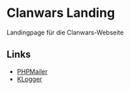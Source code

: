 Clanwars Landing
================
Landingpage für die Clanwars-Webseite

Links
-----
*   [PHPMailer][phpmailer]
*   [KLogger][klogger]

[phpmailer]: <https://github.com/PHPMailer/PHPMailer> "PHPMailer"
[klogger]: <https://github.com/katzgrau/KLogger> "KLogger"
[phpcaptcha]: <https://www.phpcaptcha.org/> "Securimage"
[paypalsdk]: <https://github.com/paypal/PayPal-PHP-SDK> "PHP SDK for PayPal RESTful APIs"
